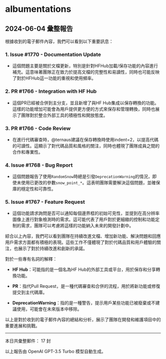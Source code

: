 # albumentations

## 2024-06-04 彙整報告

根據收到的電子郵件內容，我們可以看到以下重要訊息：



### 1. Issue #1770 - Documentation Update

- 這個問題主要是關於文檔更新，特別是針對HFHub加載/保存功能的內容進行補充。這意味著團隊正在致力於提高文檔的完整性和易讀性，同時也可能反映了對於HFHub這一功能的重視和使用頻率。



### 2. PR #1766 - Integration with HF Hub

- 這個PR已經被合併到主分支，並且新增了與HF Hub集成以保存轉換的功能。這樣的功能增加可能會為用戶提供更方便的方式來保存和管理轉換，同時也展示了團隊對於整合外部工具的積極性和開放態度。



### 3. PR #1766 - Code Review

- 在進行代碼審查時，@ternaus建議在保存轉換時使用indent=2，以提高代碼的可讀性。這顯示了對代碼品質和風格的關注，同時也體現了團隊成員之間的合作和專業性。



### 4. Issue #1768 - Bug Report

- 這個問題報告了使用`RandomSnow`時總是引發`DeprecationWarning`的情況，即使未使用已更改的參數`snow_point_*`。這表明團隊需要解決這個問題，並確保庫的穩定性和可靠性。



### 5. Issue #1767 - Feature Request

- 這個功能請求詢問是否可以通知每個邊界框的初始可見性，並提到在高分辨率圖像上進行對象檢測時的需求。這可能代表了用戶對於更細緻的控制和功能定制的需求，團隊可以考慮將這樣的功能納入未來的開發計劃中。



綜合以上內容，我們可以看到團隊在持續改進文檔、增加新功能、解決問題和回應用戶需求方面都有積極的表現。這些工作不僅體現了對於代碼品質和用戶體驗的關注，也展示了對於持續改進和創新的承諾。



對於一些專有名詞的解釋：

- **HF Hub**：可能指的是一個名為HF Hub的外部工具或平台，用於保存和分享轉換功能。

- **PR**：指代Pull Request，是一種代碼審查和合併的流程，用於將新功能或修復提交到主代碼庫。

- **DeprecationWarning**：指的是一種警告，提示用戶某些功能已被廢棄或不建議使用，可能會在未來版本中移除。



以上是對於收到的電子郵件內容的總結和分析，展示了團隊在開發和維護項目中的重要進展和挑戰。



---



本日共彙整郵件： 17 封



以上報告由 OpenAI GPT-3.5 Turbo 模型自動生成。